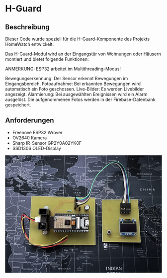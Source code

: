 # H-Guard 

## Beschreibung
Dieser Code wurde speziell für die H-Guard-Komponente des Projekts HomeWatch entwickelt. 

Das H-Guard-Modul wird an der Eingangstür von Wohnungen oder Häusern montiert und bietet folgende Funktionen:

ANMERKUNG: ESP32 arbeitet im Multithreading-Modus!

Bewegungserkennung: Der Sensor erkennt Bewegungen im Eingangsbereich.
Fotoaufnahme: Bei erkannten Bewegungen wird automatisch ein Foto geschossen.
Live-Bilder: Es werden Livebilder angezeigt. 
Alarmierung: Bei ausgewählten Ereignissen wird ein Alarm ausgelöst.
Die aufgenommenen Fotos werden in der Firebase-Datenbank gespeichert.

## Anforderungen
- Freenove ESP32 Wrover
- OV2640 Kamera
- Sharp IR-Sensor GP2Y0A02YK0F
- SSD1306 OLED-Display



![H-Guard](https://github.com/DevWuchte/H-Guard/blob/main/H-Guard%20Proto.jpg)



